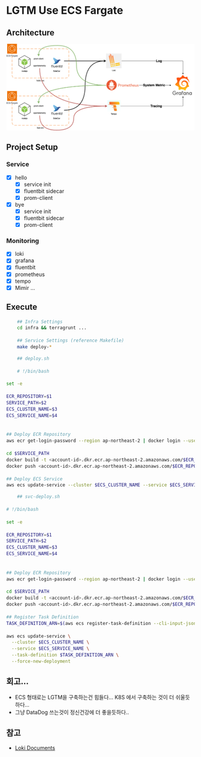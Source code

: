 # LGTM Use ECS Fargate

## Architecture

![archi](./public/arch.png)

## Project Setup

### Service

- [x] hello
    - [x] service init
    - [x] fluentbit sidecar
    - [x] prom-client
- [x] bye
    - [x] service init
    - [x] fluentbit sidecar
    - [x] prom-client

### Monitoring

- [x] loki
- [x] grafana
- [x] fluentbit
- [x] prometheus
- [x] tempo
- [x] Mimir ... 

## Execute

```sh
    ## Infra Settings
    cd infra && terragrunt ...

    ## Service Settings (reference Makefile)
    make deploy-* 
```

```sh
    ## deploy.sh

    # !/bin/bash

set -e

ECR_REPOSITORY=$1
SERVICE_PATH=$2
ECS_CLUSTER_NAME=$3
ECS_SERVICE_NAME=$4


## Deploy ECR Repository
aws ecr get-login-password --region ap-northeast-2 | docker login --username AWS --password-stdin <account-id>.dkr.ecr.ap-northeast-2.amazonaws.com

cd $SERVICE_PATH 
docker build -t <account-id>.dkr.ecr.ap-northeast-2.amazonaws.com/$ECR_REPOSITORY:latest .
docker push <account-id>.dkr.ecr.ap-northeast-2.amazonaws.com/$ECR_REPOSITORY:latest

## Deploy ECS Service
aws ecs update-service --cluster $ECS_CLUSTER_NAME --service $ECS_SERVICE_NAME --force-new-deployment
```

```sh
    ## svc-deploy.sh

# !/bin/bash

set -e

ECR_REPOSITORY=$1
SERVICE_PATH=$2
ECS_CLUSTER_NAME=$3
ECS_SERVICE_NAME=$4


## Deploy ECR Repository
aws ecr get-login-password --region ap-northeast-2 | docker login --username AWS --password-stdin <account-id>.dkr.ecr.ap-northeast-2.amazonaws.com

cd $SERVICE_PATH 
docker build -t <account-id>.dkr.ecr.ap-northeast-2.amazonaws.com/$ECR_REPOSITORY:latest .
docker push <account-id>.dkr.ecr.ap-northeast-2.amazonaws.com/$ECR_REPOSITORY:latest

## Register Task Definition
TASK_DEFINITION_ARN=$(aws ecs register-task-definition --cli-input-json file://task_def.json | jq -r '.taskDefinition.taskDefinitionArn')

aws ecs update-service \
  --cluster $ECS_CLUSTER_NAME \
  --service $ECS_SERVICE_NAME \
  --task-definition $TASK_DEFINITION_ARN \
  --force-new-deployment
```

## 회고...

- ECS 형태로는 LGTM을 구축하는건 힘들다... K8S 에서 구축하는 것이 더 쉬울듯 하다...
- 그냥 DataDog 쓰는것이 정신건강에 더 좋을듯하다..

## 참고

- <a href="https://grafana.com/docs/loki/latest/configure/examples/configuration-examples/"> Loki Documents </a>